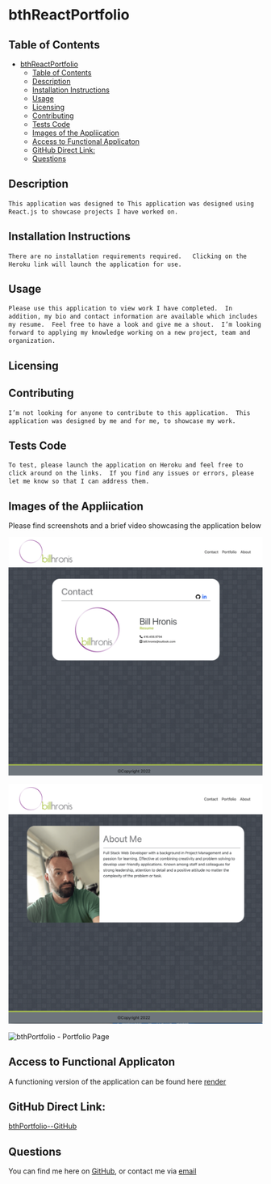 
# bthReactPortfolio 
  


## Table of Contents 
- [bthReactPortfolio](#bthreactportfolio)
  - [Table of Contents](#table-of-contents)
  - [Description](#description)
  - [Installation Instructions](#installation-instructions)
  - [Usage](#usage)
  - [Licensing](#licensing)
  - [Contributing](#contributing)
  - [Tests Code](#tests-code)
  - [Images of the Appliication](#images-of-the-appliication)
  - [Access to Functional Applicaton](#access-to-functional-applicaton)
  - [GitHub Direct Link:](#github-direct-link)
  - [Questions](#questions)
    
## Description
    This application was designed to This application was designed using React.js to showcase projects I have worked on.
    
## Installation Instructions 
    There are no installation requirements required.   Clicking on the Heroku link will launch the application for use.

## Usage
    Please use this application to view work I have completed.  In addition, my bio and contact information are available which includes my resume.  Feel free to have a look and give me a shout.  I’m looking forward to applying my knowledge working on a new project, team and organization.
    
## Licensing
      

    
## Contributing
    I’m not looking for anyone to contribute to this application.  This application was designed by me and for me, to showcase my work.
    
## Tests Code
    To test, please launch the application on Heroku and feel free to click around on the links.  If you find any issues or errors, please let me know so that I can address them.



## Images of the Appliication
Please find screenshots and a brief video showcasing the application below

![bthPortfolio - Contact Page](./client/src/assets/AppPics/Contact1.png)

![bthPortfolio - About Page](./client/src/assets/AppPics/About1.png)

![bthPortfolio - Portfolio Page](./client/src/assets/AppPics/Portfolio1.png)


## Access to Functional Applicaton

A functioning version of the application can be found here [render](https://render-react-portfolio.onrender.com)


## GitHub Direct Link:  

[bthPortfolio--GitHub](https://github.com/daze77/ReactPortfolio)

    
## Questions
    
You can find me here on [GitHub](http://github.com/daze77), or contact me via [email](mailto:daze77@gmail.com)  
    